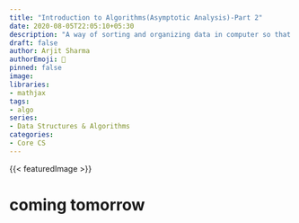 ```yaml
---
title: "Introduction to Algorithms(Asymptotic Analysis)-Part 2"
date: 2020-08-05T22:05:10+05:30
description: "A way of sorting and organizing data in computer so that it can be used efficiently in order to solve certain problems."
draft: false
author: Arjit Sharma
authorEmoji: 🤖
pinned: false
image: 
libraries:
- mathjax
tags:
- algo
series:
- Data Structures & Algorithms
categories:
- Core CS
---
```

{{< featuredImage >}}

# coming tomorrow